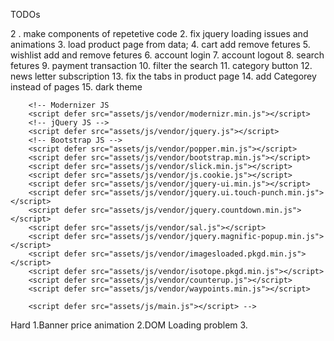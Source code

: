 TODOs

2 . make components of repetetive code 2. fix jquery loading issues and animations 3. load product page from data; 4. cart add remove fetures 5. wishlist add and remove fetures 6. account login 7. account logout 8. search fetures 9. payment transaction 10. filter the search 11. category button 12. news letter subscription 13. fix the tabs in product page 14. add Categorey instead of pages 15. dark theme

        <!-- Modernizer JS
        <script defer src="assets/js/vendor/modernizr.min.js"></script>
        <!-- jQuery JS -->
        <script defer src="assets/js/vendor/jquery.js"></script>
        <!-- Bootstrap JS -->
        <script defer src="assets/js/vendor/popper.min.js"></script>
        <script defer src="assets/js/vendor/bootstrap.min.js"></script>
        <script defer src="assets/js/vendor/slick.min.js"></script>
        <script defer src="assets/js/vendor/js.cookie.js"></script>
        <script defer src="assets/js/vendor/jquery-ui.min.js"></script>
        <script defer src="assets/js/vendor/jquery.ui.touch-punch.min.js"></script>
        <script defer src="assets/js/vendor/jquery.countdown.min.js"></script>
        <script defer src="assets/js/vendor/sal.js"></script>
        <script defer src="assets/js/vendor/jquery.magnific-popup.min.js"></script>
        <script defer src="assets/js/vendor/imagesloaded.pkgd.min.js"></script>
        <script defer src="assets/js/vendor/isotope.pkgd.min.js"></script>
        <script defer src="assets/js/vendor/counterup.js"></script>
        <script defer src="assets/js/vendor/waypoints.min.js"></script>

        <script defer src="assets/js/main.js"></script> -->

Hard
1.Banner price animation
2.DOM Loading problem 
3.
